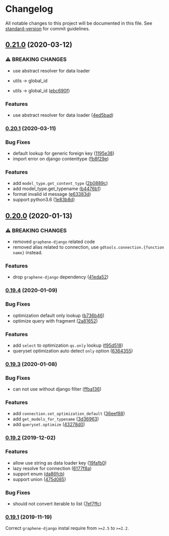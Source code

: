 # Changelog

All notable changes to this project will be documented in this file. See [standard-version](https://github.com/conventional-changelog/standard-version) for commit guidelines.

## [0.21.0](http://git.zhouxuan.site:10022/Nate/graphene-django-tools/compare/v0.20.1...v0.21.0) (2020-03-12)


### ⚠ BREAKING CHANGES

* use abstract resolver for data loader
* utils -> global_id

* utils -> global_id ([ebc690f](http://git.zhouxuan.site:10022/Nate/graphene-django-tools/commit/ebc690f))


### Features

* use abstract resolver for data loader ([4ed5bad](http://git.zhouxuan.site:10022/Nate/graphene-django-tools/commit/4ed5bad))

### [0.20.1](http://git.zhouxuan.site:10022/Nate/graphene-django-tools/compare/v0.20.0...v0.20.1) (2020-03-11)

### Bug Fixes

- default lookup for generic foreign key ([1195e38](http://git.zhouxuan.site:10022/Nate/graphene-django-tools/commit/1195e38))
- import error on django contenttype ([fb8f29e](http://git.zhouxuan.site:10022/Nate/graphene-django-tools/commit/fb8f29e))

### Features

- add `model_type.get_content_type` ([2b0889c](http://git.zhouxuan.site:10022/Nate/graphene-django-tools/commit/2b0889c))
- add model_type.get_typename ([b4476b1](http://git.zhouxuan.site:10022/Nate/graphene-django-tools/commit/b4476b1))
- format invalid id message ([e63383d](http://git.zhouxuan.site:10022/Nate/graphene-django-tools/commit/e63383d))
- support python3.6 ([1e83b8d](http://git.zhouxuan.site:10022/Nate/graphene-django-tools/commit/1e83b8d))

## [0.20.0](https://github.com/NateScarlet/graphene-django-tools/compare/v0.19.4...v0.20.0) (2020-01-13)

### ⚠ BREAKING CHANGES

- removed `graphene-django` related code
- removed alias related to connection,
  use `gdtools.connection.{function name}` instead.

### Features

- drop `graphene-django` dependency ([41eda52](https://github.com/NateScarlet/graphene-django-tools/commit/41eda52))

### [0.19.4](https://github.com/NateScarlet/graphene-django-tools/compare/v0.19.3...v0.19.4) (2020-01-09)

### Bug Fixes

- optimization default only lookup ([b736b46](https://github.com/NateScarlet/graphene-django-tools/commit/b736b46))
- optimize query with fragment ([2a81652](https://github.com/NateScarlet/graphene-django-tools/commit/2a81652))

### Features

- add `select` to optimization `qs.only` lookup ([f95d518](https://github.com/NateScarlet/graphene-django-tools/commit/f95d518))
- queryset optimization auto detect `only` option ([6364355](https://github.com/NateScarlet/graphene-django-tools/commit/6364355))

### [0.19.3](https://github.com/NateScarlet/graphene-django-tools/compare/v0.19.2...v0.19.3) (2020-01-08)

### Bug Fixes

- can not use without django filter ([ffba136](https://github.com/NateScarlet/graphene-django-tools/commit/ffba136))

### Features

- add `connection.set_optimization_default` ([36eef88](https://github.com/NateScarlet/graphene-django-tools/commit/36eef88))
- add `get_models_for_typename` ([3d36963](https://github.com/NateScarlet/graphene-django-tools/commit/3d36963))
- add `queryset.optimize` ([43278d0](https://github.com/NateScarlet/graphene-django-tools/commit/43278d0))

### [0.19.2](https://github.com/NateScarlet/graphene-django-tools/compare/v0.19.1...v0.19.2) (2019-12-02)

### Features

- allow use string as data loader key ([19fafb0](https://github.com/NateScarlet/graphene-django-tools/commit/19fafb0f84c9388fc8fc13e0f01f4f4a81e72361))
- lazy resolve for connection ([6177f8a](https://github.com/NateScarlet/graphene-django-tools/commit/6177f8ad5e67dd5893eb5d58487a4d5ce958e4a4))
- support enum ([da86fcb](https://github.com/NateScarlet/graphene-django-tools/commit/da86fcb2b0ee725bf8612a73468149d2cab1df03))
- support union ([475d085](https://github.com/NateScarlet/graphene-django-tools/commit/475d085b05312063b5ff5448010ea2f5b86a1ee3))

### Bug Fixes

- should not convert iterable to list ([7ef7ffc](https://github.com/NateScarlet/graphene-django-tools/commit/7ef7ffc1402186786061804499e591d61e6f2ba3))

### [0.19.1](https://github.com/NateScarlet/graphene-django-tools/compare/v0.19.0...v0.19.1) (2019-11-19)

Correct `graphene-django` instal require from `>=2.5` to `>=2.2`.
